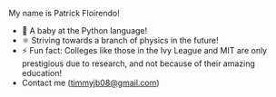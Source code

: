 My name is Patrick Floirendo!

- 🌱 A baby at the Python language!
- ⚛️ Striving towards a branch of physics in the future!
- ⚡ Fun fact: Colleges like those in the Ivy League and MIT are only prestigious due to research, and not because of their amazing education!
- Contact me (timmyjb08@gmail.com)
